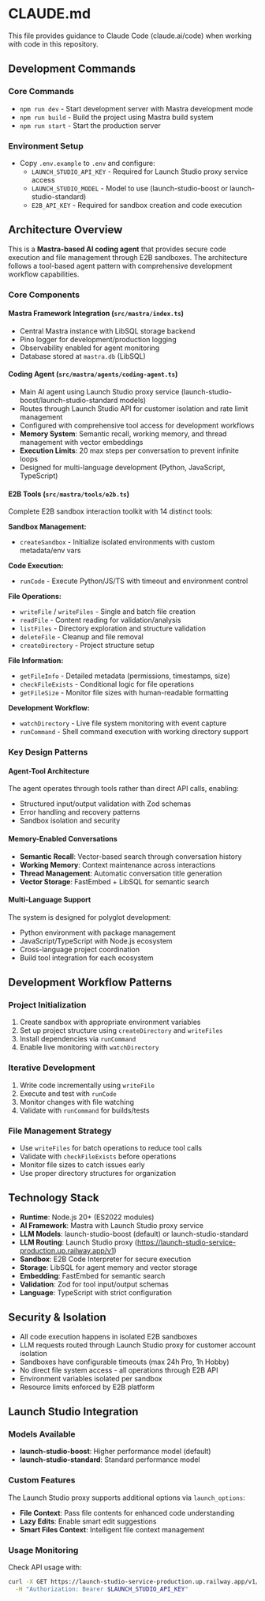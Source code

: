 # CLAUDE.md

This file provides guidance to Claude Code (claude.ai/code) when working with code in this repository.

## Development Commands

### Core Commands
- `npm run dev` - Start development server with Mastra development mode
- `npm run build` - Build the project using Mastra build system
- `npm run start` - Start the production server

### Environment Setup
- Copy `.env.example` to `.env` and configure:
  - `LAUNCH_STUDIO_API_KEY` - Required for Launch Studio proxy service access
  - `LAUNCH_STUDIO_MODEL` - Model to use (launch-studio-boost or launch-studio-standard)
  - `E2B_API_KEY` - Required for sandbox creation and code execution

## Architecture Overview

This is a **Mastra-based AI coding agent** that provides secure code execution and file management through E2B sandboxes. The architecture follows a tool-based agent pattern with comprehensive development workflow capabilities.

### Core Components

#### **Mastra Framework Integration** (`src/mastra/index.ts`)
- Central Mastra instance with LibSQL storage backend
- Pino logger for development/production logging
- Observability enabled for agent monitoring
- Database stored at `mastra.db` (LibSQL)

#### **Coding Agent** (`src/mastra/agents/coding-agent.ts`)
- Main AI agent using Launch Studio proxy service (launch-studio-boost/launch-studio-standard models)
- Routes through Launch Studio API for customer isolation and rate limit management
- Configured with comprehensive tool access for development workflows
- **Memory System**: Semantic recall, working memory, and thread management with vector embeddings
- **Execution Limits**: 20 max steps per conversation to prevent infinite loops
- Designed for multi-language development (Python, JavaScript, TypeScript)

#### **E2B Tools** (`src/mastra/tools/e2b.ts`)
Complete E2B sandbox interaction toolkit with 14 distinct tools:

**Sandbox Management:**
- `createSandbox` - Initialize isolated environments with custom metadata/env vars

**Code Execution:**
- `runCode` - Execute Python/JS/TS with timeout and environment control

**File Operations:**
- `writeFile` / `writeFiles` - Single and batch file creation
- `readFile` - Content reading for validation/analysis
- `listFiles` - Directory exploration and structure validation
- `deleteFile` - Cleanup and file removal
- `createDirectory` - Project structure setup

**File Information:**
- `getFileInfo` - Detailed metadata (permissions, timestamps, size)
- `checkFileExists` - Conditional logic for file operations
- `getFileSize` - Monitor file sizes with human-readable formatting

**Development Workflow:**
- `watchDirectory` - Live file system monitoring with event capture
- `runCommand` - Shell command execution with working directory support

### Key Design Patterns

#### **Agent-Tool Architecture**
The agent operates through tools rather than direct API calls, enabling:
- Structured input/output validation with Zod schemas
- Error handling and recovery patterns
- Sandbox isolation and security

#### **Memory-Enabled Conversations**
- **Semantic Recall**: Vector-based search through conversation history
- **Working Memory**: Context maintenance across interactions
- **Thread Management**: Automatic conversation title generation
- **Vector Storage**: FastEmbed + LibSQL for semantic search

#### **Multi-Language Support**
The system is designed for polyglot development:
- Python environment with package management
- JavaScript/TypeScript with Node.js ecosystem
- Cross-language project coordination
- Build tool integration for each ecosystem

## Development Workflow Patterns

### **Project Initialization**
1. Create sandbox with appropriate environment variables
2. Set up project structure using `createDirectory` and `writeFiles`
3. Install dependencies via `runCommand`
4. Enable live monitoring with `watchDirectory`

### **Iterative Development**
1. Write code incrementally using `writeFile`
2. Execute and test with `runCode`
3. Monitor changes with file watching
4. Validate with `runCommand` for builds/tests

### **File Management Strategy**
- Use `writeFiles` for batch operations to reduce tool calls
- Validate with `checkFileExists` before operations
- Monitor file sizes to catch issues early
- Use proper directory structures for organization

## Technology Stack

- **Runtime**: Node.js 20+ (ES2022 modules)
- **AI Framework**: Mastra with Launch Studio proxy service
- **LLM Models**: launch-studio-boost (default) or launch-studio-standard
- **LLM Routing**: Launch Studio proxy (https://launch-studio-service-production.up.railway.app/v1)
- **Sandbox**: E2B Code Interpreter for secure execution
- **Storage**: LibSQL for agent memory and vector storage
- **Embedding**: FastEmbed for semantic search
- **Validation**: Zod for tool input/output schemas
- **Language**: TypeScript with strict configuration

## Security & Isolation

- All code execution happens in isolated E2B sandboxes
- LLM requests routed through Launch Studio proxy for customer account isolation
- Sandboxes have configurable timeouts (max 24h Pro, 1h Hobby)
- No direct file system access - all operations through E2B API
- Environment variables isolated per sandbox
- Resource limits enforced by E2B platform

## Launch Studio Integration

### Models Available
- **launch-studio-boost**: Higher performance model (default)
- **launch-studio-standard**: Standard performance model

### Custom Features
The Launch Studio proxy supports additional options via `launch_options`:
- **File Context**: Pass file contents for enhanced code understanding
- **Lazy Edits**: Enable smart edit suggestions
- **Smart Files Context**: Intelligent file context management

### Usage Monitoring
Check API usage with:
```bash
curl -X GET https://launch-studio-service-production.up.railway.app/v1/usage \
  -H "Authorization: Bearer $LAUNCH_STUDIO_API_KEY"
```
